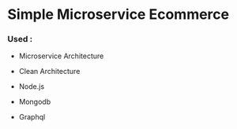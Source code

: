 # Simple Microservice Ecommerce

### Used :
- Microservice Architecture
- Clean Architecture

- Node.js
- Mongodb
- Graphql
